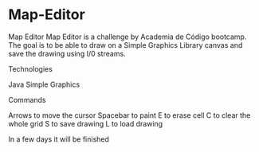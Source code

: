# Map-Editor

Map Editor
Map Editor is a challenge by Academia de Código
bootcamp. The goal is to be able to draw on a Simple Graphics Library canvas and save the drawing using I/0 streams.

Technologies

Java
Simple Graphics


Commands

Arrows to move the cursor
Spacebar to paint
E to erase cell
C to clear the whole grid
S to save drawing
L to load drawing

In a few days it will be finished
